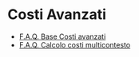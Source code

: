 # Costi Avanzati
- [F.A.Q. Base Costi avanzati](Sorgenti/FAQ/D0BASE_FAQ.md)
- [F.A.Q. Calcolo costi multicontesto](Sorgenti/FAQ/D0CCMC_FAQ.md)
